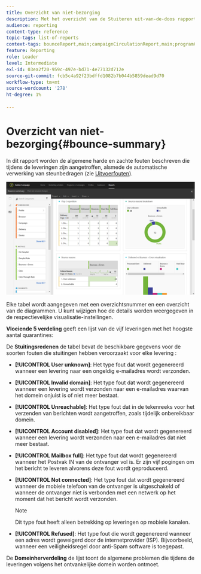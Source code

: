 ```yaml
---
title: Overzicht van niet-bezorging
description: Met het overzicht van de Stuiteren uit-van-de-doos rapport, leer over de status van uw verzonden campagnes en fouten zij kunnen hebben ontmoet.
audience: reporting
content-type: reference
topic-tags: list-of-reports
context-tags: bounceReport,main;campaignCirculationReport,main;programCirculationReport,main
feature: Reporting
role: Leader
level: Intermediate
exl-id: 03ea2f20-959c-497e-bd71-4e77132d712e
source-git-commit: fcb5c4a92f23bdffd1082b7b044b5859dead9d70
workflow-type: tm+mt
source-wordcount: '278'
ht-degree: 1%

---
```


# Overzicht van niet-bezorging{#bounce-summary}

In dit rapport worden de algemene harde en zachte fouten beschreven die tijdens de leveringen zijn aangetroffen, alsmede de automatische verwerking van steunbedragen (zie [Uitvoerfouten](../../sending/using/understanding-delivery-failures.md)).

![](assets/campaign_reports_bounces.png)

Elke tabel wordt aangegeven met een overzichtsnummer en een overzicht van de diagrammen. U kunt wijzigen hoe de details worden weergegeven in de respectievelijke visualisatie-instellingen.

**Vloeiende 5 verdeling** geeft een lijst van de vijf leveringen met het hoogste aantal quarantines:

De **Stuitingsredenen** de tabel bevat de beschikbare gegevens voor de soorten fouten die stuitingen hebben veroorzaakt voor elke levering :

* **[!UICONTROL User unknown]**: Het type fout dat wordt gegenereerd wanneer een levering naar een ongeldig e-mailadres wordt verzonden.
* **[!UICONTROL Invalid domain]**: Het type fout dat wordt gegenereerd wanneer een levering wordt verzonden naar een e-mailadres waarvan het domein onjuist is of niet meer bestaat.
* **[!UICONTROL Unreachable]**: Het type fout dat in de tekenreeks voor het verzenden van berichten wordt aangetroffen, zoals tijdelijk onbereikbaar domein.
* **[!UICONTROL Account disabled]**: Het type fout dat wordt gegenereerd wanneer een levering wordt verzonden naar een e-mailadres dat niet meer bestaat.
* **[!UICONTROL Mailbox full]**: Het type fout dat wordt gegenereerd wanneer het Postvak IN van de ontvanger vol is. Er zijn vijf pogingen om het bericht te leveren alvorens deze fout wordt geproduceerd.
* **[!UICONTROL Not connected]**: Het type fout dat wordt gegenereerd wanneer de mobiele telefoon van de ontvanger is uitgeschakeld of wanneer de ontvanger niet is verbonden met een netwerk op het moment dat het bericht wordt verzonden.

  >[!NOTE]
  >
  >Dit type fout heeft alleen betrekking op leveringen op mobiele kanalen.

* **[!UICONTROL Refused]**: Het type fout die wordt gegenereerd wanneer een adres wordt geweigerd door de internetprovider (ISP). Bijvoorbeeld, wanneer een veiligheidsregel door anti-Spam software is toegepast.

De **Domeinherverdeling** de lijst toont de algemene problemen die tijdens de leveringen volgens het ontvankelijke domein worden ontmoet.
